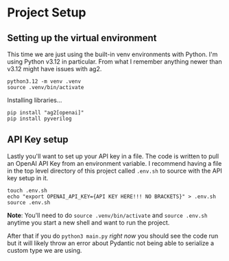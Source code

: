# Project Setup

## Setting up the virtual environment
This time we are just using the built-in venv environments with Python. I'm using Python v3.12 in particular. From what I remember anything newer than v3.12 might have issues with ag2. 

```
python3.12 -m venv .venv
source .venv/bin/activate
```

Installing libraries...
```
pip install "ag2[openai]"
pip install pyverilog
```

## API Key setup
Lastly you'll want to set up your API key in a file. The code is written to pull an OpenAI API Key from an environment variable. I recommend having a file in the top level directory of this project called `.env.sh` to source with the API key setup in it. 

```
touch .env.sh
echo "export OPENAI_API_KEY={API KEY HERE!!! NO BRACKETS}" > .env.sh
source .env.sh
```

**Note**: You'll need to do `source .venv/bin/activate` and `source .env.sh` anytime you start a new shell and want to run the project. 

After that if you do `python3 main.py` *right now* you should see the code run but it will likely throw an error about Pydantic not being able to serialize a custom type we are using. 

